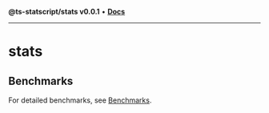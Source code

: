 **@ts-statscript/stats v0.0.1** • [**Docs**](globals.md)

***

# stats

## Benchmarks

For detailed benchmarks, see [Benchmarks](./benchmarks.md).
